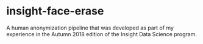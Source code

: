 # insight-face-erase
A human anonymization pipeline that was developed as part of my experience in the Autumn 2018 edition of the Insight Data Science program.
